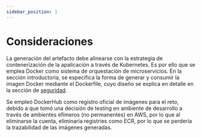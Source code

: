 ```yaml
---
sidebar_position: 1
---
```


# Consideraciones

La generación del artefacto debe alinearse con la estrategia de contenerización de la apalicación a través de Kubernetes. Es por ello que se emplea Docker como sistema de orquestación de microservicios. En la sección introductoria, se especifica la forma de generar y consumir la imagen Docker mediante el Dockerfile, cuyo diseño se explica en detalle en la sección de [seguridad](./seguridad.md). 

Se empleó DockerHub como registro oficial de imágenes para el reto, debido a que tomó una decisión de testing en ambiente de desarrollo a través de ambientes efímeros (no permanentes) en AWS, por lo que al eliminarse la cuenta, eliminaría registries como ECR, por lo que se perdería la trazabilidad de las imágenes generadas.
